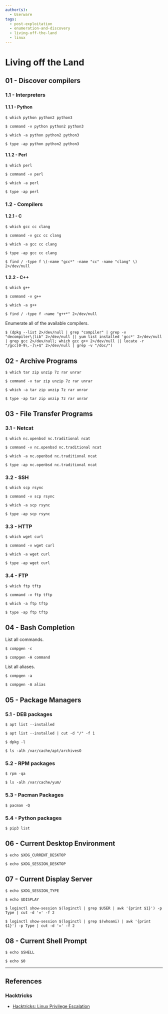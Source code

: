 ```yaml
---
author(s):
  - Userware
tags:
  - post-exploitation
  - enumeration-and-discovery
  - living-off-the-land
  - linux
---
```

# Living off the Land

## 01 - Discover compilers

### 1.1 - Interpreters

#### 1.1.1 - Python

```
$ which python python2 python3

$ command -v python python2 python3

$ which -a python python2 python3

$ type -ap python python2 python3
```

#### 1.1.2 - Perl

```
$ which perl

$ command -v perl

$ which -a perl

$ type -ap perl
```

### 1.2 - Compilers

#### 1.2.1 - C

```
$ which gcc cc clang

$ command -v gcc cc clang

$ which -a gcc cc clang

$ type -ap gcc cc clang

$ find / -type f \(-name "gcc*" -name "cc" -name "clang" \) 2>/dev/null
```

#### 1.2.2 - C++

```
$ which g++

$ command -v g++

$ which -a g++

$ find / -type f -name "g++*" 2>/dev/null
```

Enumerate all of the available compilers.

```
$ (dpkg --list 2>/dev/null | grep "compiler" | grep -v "decompiler\|lib" 2>/dev/null || yum list installed 'gcc*' 2>/dev/null | grep gcc 2>/dev/null; which gcc g++ 2>/dev/null || locate -r "/gcc[0-9\.-]\+$" 2>/dev/null | grep -v "/doc/")
```

## 02 - Archive Programs

```
$ which tar zip unzip 7z rar unrar

$ command -v tar zip unzip 7z rar unrar

$ which -a tar zip unzip 7z rar unrar

$ type -ap tar zip unzip 7z rar unrar
```

## 03 - File Transfer Programs

### 3.1 - Netcat

```
$ which nc.openbsd nc.traditional ncat

$ command -v nc.openbsd nc.traditional ncat

$ which -a nc.openbsd nc.traditional ncat

$ type -ap nc.openbsd nc.traditional ncat
```

### 3.2 - SSH

```
$ which scp rsync

$ command -v scp rsync

$ which -a scp rsync

$ type -ap scp rsync
```

### 3.3 - HTTP

```
$ which wget curl

$ command -v wget curl

$ which -a wget curl

$ type -ap wget curl
```

### 3.4 - FTP

```
$ which ftp tftp

$ command -v ftp tftp

$ which -a ftp tftp

$ type -ap ftp tftp
```

## 04 - Bash Completion

List all commands.

```
$ compgen -c

$ compgen -A command
```

List all aliases.

```
$ compgen -a

$ compgen -A alias
```

## 05 - Package Managers

### 5.1 - DEB packages

```
$ apt list --installed

$ apt list --installed | cut -d "/" -f 1

$ dpkg -l

$ ls -alh /var/cache/apt/archivesO
```

### 5.2 - RPM packages

```
$ rpm -qa

$ ls -alh /var/cache/yum/
```

### 5.3 - Pacman Packages

```
$ pacman -Q
```

### 5.4 - Python packages

```
$ pip3 list
```

## 06 - Current Desktop Environment

```
$ echo $XDG_CURRENT_DESKTOP

$ echo $XDG_SESSION_DESKTOP
```

## 07 - Current Display Server

```
$ echo $XDG_SESSION_TYPE

$ echo $DISPLAY

$ loginctl show-session $(loginctl | grep $USER | awk '{print $1}') -p Type | cut -d '=' -f 2

$ loginctl show-session $(loginctl | grep $(whoami) | awk '{print $1}') -p Type | cut -d '=' -f 2
```

## 08 - Current Shell Prompt

```
$ echo $SHELL

$ echo $0
```

---
## References

### Hacktricks

- [Hacktricks: Linux Privilege Escalation](https://book.hacktricks.wiki/en/linux-hardening/privilege-escalation/index.html)